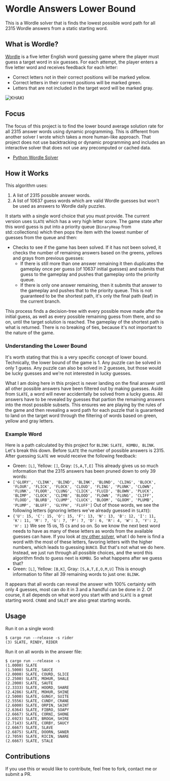 # Wordle Answers Lower Bound
This is a Wordle solver that is finds the lowest possible word path for all 2315 Wordle answers from a static starting word.

## What is Wordle?
[Wordle](https://www.nytimes.com/games/wordle/index.html) is a five letter English word guessing game where the player must guess a target word in six guesses. For each attempt, the player enters a five letter word and receives feedback for each letter:
- Correct letters not in their correct positions will be marked yellow.
- Correct letters in their correct positions will be marked green.
- Letters that are not included in the target word will be marked gray.

![KHAKI](https://user-images.githubusercontent.com/11002/184548002-2f5cc825-9ec6-47df-a703-7490a4eb593a.png)

## Focus
The focus of this project is to find the lower bound average solution rate for all 2315 answer words using dynamic programming. This is different from another solver I wrote which takes a more human-like approach. That project does not use backtracking or dynamic programming and includes an interactive solver that does not use any precomputed or cached data.
* [Python Wordle Solver](https://github.com/joshstephenson/Wordle-Solver)

## How it Works
This algorithm uses:
1. A list of 2315 possible answer words.
2. A list of 10637 guess words which are valid Wordle guesses but won't be used as answers to Wordle daily puzzles.

It starts with a single word choice that you must provide. The current version uses `SLATE` which has a very high letter score. The game state after this word guess is put into a priority queue (`BinaryHeap` from std::collections) which then pops the item with the lowest number of guesses from the queue and then:
* Checks to see if the game has been solved. If it has not been solved, it checks the number of remaining answers based on the greens, yellows and grays from previous guesses:
  * If there is still more than one answer remaining it then duplicates the gameplay once per guess (of 10637 initial guesses) and submits that guess to the gameplay and pushes that gameplay onto the priority queue.
  * If there is only one answer remaining, then it submits that answer to the gameplay and pushes that to the priority queue. This is not guaranteed to be the shortest path, it's only the final path (leaf) in the current branch.

This process finds a decision-tree with every possible move made after the initial guess, as well as every possible remaining guess from there, and so on, until the target solution is reached. The gameplay of the shortest path is what is returned. There is no breaking of ties, because it's not important to the nature of the game.

### Understanding the Lower Bound
It's worth stating that this is a very specific concept of lower bound. Technically, the lower bound of the game is 1. Any puzzle can be solved in only 1 guess. Any puzzle can also be solved in 2 guesses, but those would be lucky guesses and we're not interested in lucky guesses.

What I am doing here in this project is never landing on the final answer until all other possible answers have been filtered out by making guesses. Aside from `SLATE`, a word will never accidentally be solved from a lucky guess. All answers have to be revealed by guesses that partion the remaining answers into the most possible subsets. This ensures we are playing by the rules of the game and then revealing a word path for each puzzle that is guaranteed to land on the target word through the filtering of words based on green, yellow and gray letters.

### Example Word
Here is a path calculated by this project for `BLINK`: `SLATE, KOMBU, BLINK`. Let's break this down. Before `SLATE` the number of possible answers is 2315. After guessing `SLATE` we would receive the following feedback:
- Green: `[L]`, Yellow: `[]`, Gray: `[S,A,T,E]`
This already gives us so much information that the 2315 answers has been pruned down to only 39 words:
- `['GLORY', 'CLINK', 'BLIND', 'BLINK', 'BLOND', 'CLING', 'BLOCK', 'FLOUR', 'FLICK', 'FLOCK', 'CLOUD', 'FLING', 'PLUNK', 'CLOWN', 'FLUNK', 'FLOOR', 'CLUNG', 'CLICK', 'FLUID', 'BLOWN', 'PLUCK', 'BLIMP', 'CLOCK', 'CLIMB', 'BLOOD', 'FLOWN', 'FLUNG', 'CLIFF', 'FLOOD', 'BLURB', 'CLUMP', 'CLUCK', 'BLOOM', 'GLOOM', 'PLUMB', 'PLUMP', 'BLUFF', 'GLYPH', 'FLUFF']`
Out of those words, we see the following letters (ignoring letters we've already guessed in `SLATE`):
- `{'U': 15, 'C': 15, 'O': 15, 'F': 13, 'N': 13, 'B': 12, 'I': 11, 'K': 11, 'M': 7, 'G': 7, 'P': 7, 'D': 6, 'R': 4, 'W': 3, 'Y': 2, 'H': 1}`
We see 15 `U`s, 15 `C`s and so on. So we know the next best word needs to have as many of these letters as words from the available guesses can have. If you look at [my other solver](https://github.com/joshstephenson/Wordle-Solver), what I do here is find a word with the most of these letters, favoring letters with the higher numbers, which leads to guessing `BUNCO`. But that's not what we do here. Instead, we just run through all possible choices, and the word this algorithm finds to guess next is `KOMBU`. So what happens after we guess that?
- Green: `[L]`, Yellow: `[B,K]`, Gray: `[S,A,T,E,O,M,U]`
This is enough information to filter all 39 remaining words to just one: `BLINK`.

It appears that all words can reveal the answer with 100% certainty with only 4 guesses, most can do it in 3 and a handful can be done in 2. Of course, it all depends on what word you start with and `SLATE` is a great starting word. `CRANE` and `SALET` are also great starting words.

## Usage
Run it on a single word:
```
$ cargo run --release -s rider
(3) SLATE, RINDY, RIDER
```

Run it on all words in the answer file:
```
$ cargo run --release -s 
(1.0000) SLATE
(1.5000) SLATE, SAUCE
(2.0000) SLATE, COURD, SLICE
(2.2500) SLATE, MOHUR, SHALE
(2.2000) SLATE, SAUTE
(2.3333) SLATE, HOORD, SHARE
(2.4286) SLATE, MOHUR, SHINE
(2.5000) SLATE, GUNGY, SUITE
(2.5556) SLATE, CUNDY, CRANE
(2.6000) SLATE, ORPIN, SAINT
(2.6364) SLATE, FIBRO, SOAPY
(2.6667) SLATE, CORNI, SHONE
(2.6923) SLATE, BROGH, SHIRE
(2.7143) SLATE, CORBY, SAUCY
(2.6667) SLATE, SLAVE
(2.6875) SLATE, DOORN, SANER
(2.7059) SLATE, RICIN, SNARE
(2.6667) SLATE, STALE
```

## Contributions
If you use this or would like to contribute, feel free to fork, contact me or submit a PR.
